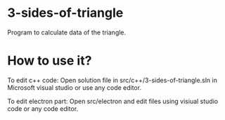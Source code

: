 # 3-sides-of-triangle

Program to calculate data of the triangle.

# How to use it?

To edit c++ code: Open solution file in src/c++/3-sides-of-triangle.sln in Microsoft visual studio or use any code editor.

To edit electron part: Open src/electron and edit files using visiual studio code or any code editor.
